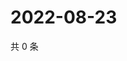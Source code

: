 # 2022-08-23

共 0 条

<!-- BEGIN WEIBO -->
<!-- 最后更新时间 Tue Aug 23 2022 16:21:33 GMT+0800 (China Standard Time) -->

<!-- END WEIBO -->
